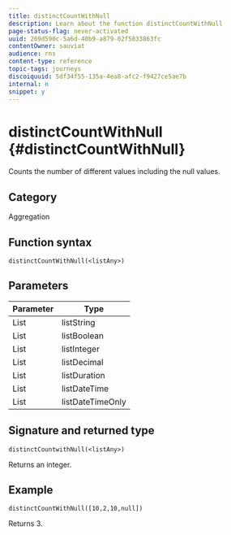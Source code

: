 ```yaml
---
title: distinctCountWithNull
description: Learn about the function distinctCountWithNull
page-status-flag: never-activated
uuid: 269d590c-5a6d-40b9-a879-02f5033863fc
contentOwner: sauviat
audience: rns
content-type: reference
topic-tags: journeys
discoiquuid: 5df34f55-135a-4ea8-afc2-f9427ce5ae7b
internal: n
snippet: y
---
```


# distinctCountWithNull {#distinctCountWithNull}

Counts the number of different values including the null values.

## Category

Aggregation

## Function syntax

`distinctCountWithNull(<listAny>)`

## Parameters

| Parameter | Type             |
|-----------|------------------|
| List      | listString       |
| List      | listBoolean      |
| List      | listInteger      |
| List      | listDecimal      |
| List      | listDuration     |
| List      | listDateTime     |
| List      | listDateTimeOnly |

## Signature and returned type

`distinctCountwithNull(<listAny>)`

Returns an integer.

## Example

`distinctCountWithNull([10,2,10,null])`

Returns 3.
